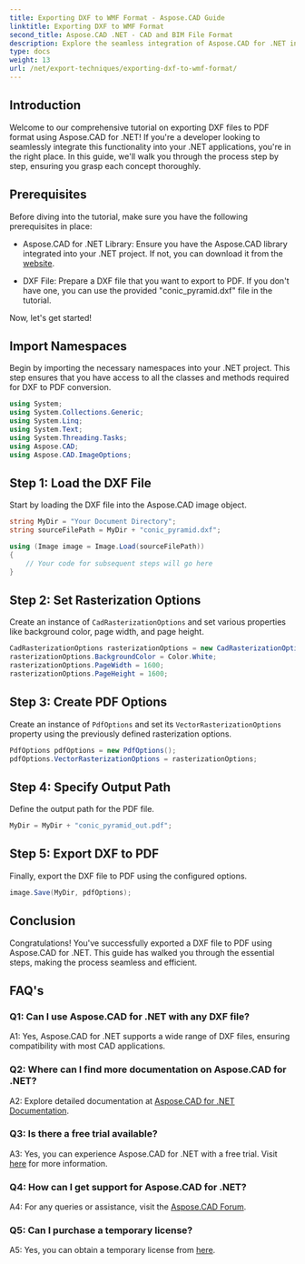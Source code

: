 ```yaml
---
title: Exporting DXF to WMF Format - Aspose.CAD Guide
linktitle: Exporting DXF to WMF Format
second_title: Aspose.CAD .NET - CAD and BIM File Format
description: Explore the seamless integration of Aspose.CAD for .NET in this step-by-step guide to export DXF files to PDF effortlessly.
type: docs
weight: 13
url: /net/export-techniques/exporting-dxf-to-wmf-format/
---
```

## Introduction

Welcome to our comprehensive tutorial on exporting DXF files to PDF format using Aspose.CAD for .NET! If you're a developer looking to seamlessly integrate this functionality into your .NET applications, you're in the right place. In this guide, we'll walk you through the process step by step, ensuring you grasp each concept thoroughly.

## Prerequisites

Before diving into the tutorial, make sure you have the following prerequisites in place:

- Aspose.CAD for .NET Library: Ensure you have the Aspose.CAD library integrated into your .NET project. If not, you can download it from the [website](https://releases.aspose.com/cad/net/).

- DXF File: Prepare a DXF file that you want to export to PDF. If you don't have one, you can use the provided "conic_pyramid.dxf" file in the tutorial.

Now, let's get started!

## Import Namespaces

Begin by importing the necessary namespaces into your .NET project. This step ensures that you have access to all the classes and methods required for DXF to PDF conversion.

```csharp
using System;
using System.Collections.Generic;
using System.Linq;
using System.Text;
using System.Threading.Tasks;
using Aspose.CAD;
using Aspose.CAD.ImageOptions;
```

## Step 1: Load the DXF File

Start by loading the DXF file into the Aspose.CAD image object.

```csharp
string MyDir = "Your Document Directory";
string sourceFilePath = MyDir + "conic_pyramid.dxf";

using (Image image = Image.Load(sourceFilePath))
{
    // Your code for subsequent steps will go here
}
```

## Step 2: Set Rasterization Options

Create an instance of `CadRasterizationOptions` and set various properties like background color, page width, and page height.

```csharp
CadRasterizationOptions rasterizationOptions = new CadRasterizationOptions();
rasterizationOptions.BackgroundColor = Color.White;
rasterizationOptions.PageWidth = 1600;
rasterizationOptions.PageHeight = 1600;
```

## Step 3: Create PDF Options

Create an instance of `PdfOptions` and set its `VectorRasterizationOptions` property using the previously defined rasterization options.

```csharp
PdfOptions pdfOptions = new PdfOptions();
pdfOptions.VectorRasterizationOptions = rasterizationOptions;
```

## Step 4: Specify Output Path

Define the output path for the PDF file.

```csharp
MyDir = MyDir + "conic_pyramid_out.pdf";
```

## Step 5: Export DXF to PDF

Finally, export the DXF file to PDF using the configured options.

```csharp
image.Save(MyDir, pdfOptions);
```

## Conclusion

Congratulations! You've successfully exported a DXF file to PDF using Aspose.CAD for .NET. This guide has walked you through the essential steps, making the process seamless and efficient.

## FAQ's

### Q1: Can I use Aspose.CAD for .NET with any DXF file?

A1: Yes, Aspose.CAD for .NET supports a wide range of DXF files, ensuring compatibility with most CAD applications.

### Q2: Where can I find more documentation on Aspose.CAD for .NET?

A2: Explore detailed documentation at [Aspose.CAD for .NET Documentation](https://reference.aspose.com/cad/net/).

### Q3: Is there a free trial available?

A3: Yes, you can experience Aspose.CAD for .NET with a free trial. Visit [here](https://releases.aspose.com/) for more information.

### Q4: How can I get support for Aspose.CAD for .NET?

A4: For any queries or assistance, visit the [Aspose.CAD Forum](https://forum.aspose.com/c/cad/19).

### Q5: Can I purchase a temporary license?

A5: Yes, you can obtain a temporary license from [here](https://purchase.aspose.com/temporary-license/).
